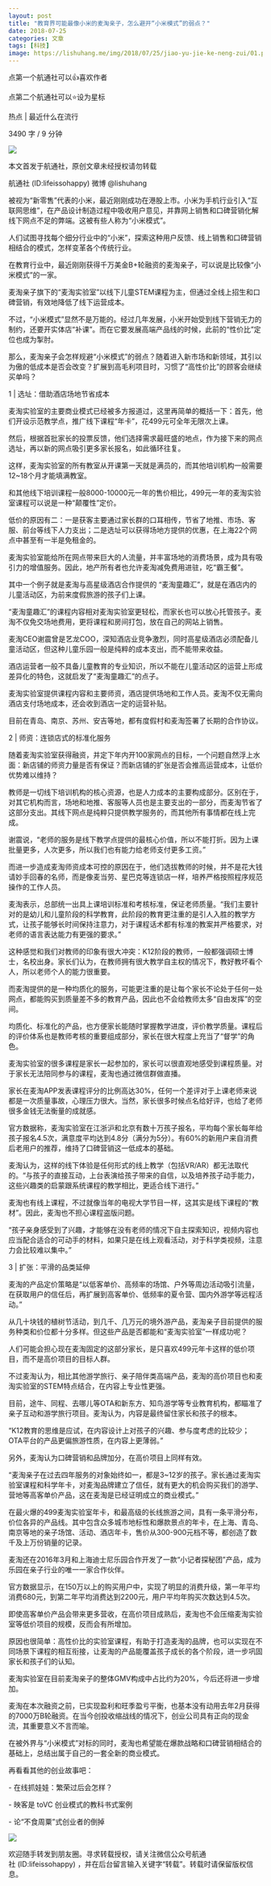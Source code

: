 ```yaml
---
layout: post
title: "教育界可能最像小米的麦淘亲子，怎么避开“小米模式”的弱点？"
date: 2018-07-25
categories: 文章
tags: [科技]
image: https://lishuhang.me/img/2018/07/25/jiao-yu-jie-ke-neng-zui/01.png
---
```


点第一个航通社可以👍喜欢作者

点第二个航通社可以⭐设为星标

热点 | 最近什么在流行

3490 字 / 9 分钟

![](https://mmbiz.qpic.cn/mmbiz_jpg/AdRKyBVLoHJXlstwT0yI2fflg1WHPJkSL5BZfpcbTunIl2eL1wjc5htF3jicKHOrLDO92xjVic4jk1BaGFSQQiakA/640?wx_fmt=jpeg)

本文首发于航通社，原创文章未经授权请勿转载

航通社 (ID:lifeissohappy) 微博 @lishuhang

被视为“新零售”代表的小米，最近刚刚成功在港股上市。小米为手机行业引入“互联网思维”，在产品设计制造过程中吸收用户意见，并靠网上销售和口碑营销化解线下网点不足的弊端。这被有些人称为“小米模式”。

人们试图寻找每个细分行业中的“小米”，探索这种用户反馈、线上销售和口碑营销相结合的模式，怎样变革各个传统行业。

在教育行业中，最近刚刚获得千万美金B+轮融资的麦淘亲子，可以说是比较像“小米模式”的一家。

麦淘亲子旗下的“麦淘实验室”以线下儿童STEM课程为主，但通过全线上招生和口碑营销，有效地降低了线下运营成本。

不过，“小米模式”显然不是万能的。经过几年发展，小米开始受到线下营销无力的制约，还要开实体店“补课”。而在它要发展高端产品线的时候，此前的“性价比”定位也成为掣肘。

那么，麦淘亲子会怎样规避“小米模式”的弱点？随着进入新市场和新领域，其引以为傲的低成本是否会改变？扩展到高毛利项目时，习惯了“高性价比”的顾客会继续买单吗？

1 | 选址：借助酒店场地节省成本

麦淘实验室的主要商业模式已经被多方报道过，这里再简单的概括一下：首先，他们开设示范教学点，推广线下课程“年卡”，花499元可全年无限次上课。

然后，根据首批家长的投票反馈，他们选择需求最旺盛的地点，作为接下来的网点选址，再以新的网点吸引更多家长报名，如此循环往复。

这样，麦淘实验室的所有教室从开课第一天就是满员的，而其他培训机构一般需要12~18个月才能填满教室。

和其他线下培训课程一般8000-10000元一年的售价相比，499元一年的麦淘实验室课程可以说是一种“颠覆性”定价。

低价的原因有二：一是获客主要通过家长群的口耳相传，节省了地推、市场、客服、前台等线下人力支出；二是选址可以获得场地方提供的优惠，在上海22个网点中甚至有一半是免租金的。

麦淘实验室能给所在网点带来巨大的人流量，并丰富场地的消费场景，成为具有吸引力的增值服务。因此，地产所有者也允许麦淘减免费用进驻，吃“霸王餐”。

其中一个例子就是麦淘与高星级酒店合作提供的 “麦淘童趣汇”，就是在酒店内的儿童活动区，为前来度假旅游的孩子们上课。

“麦淘童趣汇”的课程内容相对麦淘实验室更轻松，而家长也可以放心托管孩子。麦淘不仅免交场地费用，更将课程和房间打包，放在自己的网站上销售。

麦淘CEO谢震曾是艺龙COO，深知酒店业竞争激烈，同时高星级酒店必须配备儿童活动区，但这种儿童乐园一般是纯粹的成本支出，而不能带来收益。

酒店运营者一般不具备儿童教育的专业知识，所以不能在儿童活动区的运营上形成差异化的特色，这就启发了“麦淘童趣汇”的点子。

麦淘实验室提供课程内容和主要师资，酒店提供场地和工作人员。麦淘不仅无需向酒店支付场地成本，还会收到酒店一定的运营补贴。

目前在青岛、南京、苏州、安吉等地，都有度假村和麦淘签署了长期的合作协议。

2 | 师资：连锁店式的标准化服务

随着麦淘实验室获得融资，并定下年内开100家网点的目标，一个问题自然浮上水面：新店铺的师资力量是否有保证？而新店铺的扩张是否会推高运营成本，让低价优势难以维持？

教师是一切线下培训机构的核心资源，也是人力成本的主要构成部分。区别在于，对其它机构而言，场地和地推、客服等人员也是主要支出的一部分，而麦淘节省了这部分支出。其线下网点是纯粹只提供教学服务的，而其他所有事情都在线上完成。

谢震说，“老师的服务是线下教学点提供的最核心价值，所以不能打折。因为上课批量更多，人次更多，所以我们也有能力给老师支付更多工资。”

而进一步造成麦淘师资成本可控的原因在于，他们选拔教师的时候，并不是花大钱请妙手回春的名师，而是像麦当劳、星巴克等连锁店一样，培养严格按照程序规范操作的工作人员。

麦淘表示，总部统一出具上课培训标准和考核标准，保证老师质量。“我们主要针对的是幼儿和儿童阶段的科学教育，此阶段的教育更注重的是引人入胜的教学方式，让孩子能够长时间保持注意力，对于课程话术都有标准的教案并严格要求，对老师的语言表达能力有更强的要求。”

这种感觉和我们对教师的印象有很大冲突：K12阶段的教师，一般都强调硕士博士，名校出身。家长们认为，在教师拥有很大教学自主权的情况下，教好教坏看个人，所以老师个人的能力很重要。

而麦淘提供的是一种均质化的服务，可能更注重的是让每个家长不论处于任何一处网点，都能购买到质量差不多的教育产品，因此也不会给教师太多“自由发挥”的空间。

均质化、标准化的产品，也方便家长能随时掌握教学进度，评价教学质量。课程后的评价体系也是教师考核的重要组成部分，家长在很大程度上充当了“督学”的角色。

麦淘实验室的很多课程是家长一起参加的，家长可以很直观地感受到课程质量。对于家长无法陪同参与的课程，麦淘也通过微信群做直播。

家长在麦淘APP发表课程评分的比例高达30%，任何一个差评对于上课老师来说都是一次质量事故，心理压力很大。当然，家长很多时候点名给好评，也给了老师很多金钱无法衡量的成就感。

官方数据称，麦淘实验室在江浙沪和北京有数十万孩子报名，平均每个家长每年给孩子报名4.5次，满意度平均达到4.8分（满分为5分）。有60%的新用户来自消费后老用户的推荐，维持了口碑营销这一低成本的基础。

麦淘认为，这样的线下体验是任何形式的线上教学（包括VR/AR）都无法取代的。“与孩子的直接互动，上台表演给孩子带来的自信，以及培养孩子动手能力，这些兴趣类的启蒙跟系统课程的教学相比，更适合线下进行。”

麦淘也有线上课程，不过就像当年的电视大学节目一样，这其实是线下课程的“教材”。因此，麦淘也不担心课程盗版问题。

“孩子亲身感受到了兴趣，才能够在没有老师的情况下自主探索知识，视频内容也应当配合适合的可动手的材料，如果只是在线上观看活动，对于科学类视频，注意力会比较难以集中。”

3 | 扩张：平滑的品类延伸

麦淘的产品定价策略是“以低客单价、高频率的场馆、户外等周边活动吸引流量，在获取用户的信任后，再扩展到高客单价、低频率的夏令营、国内外游学等远程活动。”

从几十块钱的植树节活动，到几千、几万元的境外游产品，麦淘亲子目前提供的服务种类和价位都十分多样。但这些产品是否都能和“麦淘实验室”一样成功呢？

人们可能会担心现在麦淘固定的这部分家长，是只喜欢499元年卡这样的低价项目，而不是高价项目的目标人群。

不过麦淘认为，相比其他游学旅行、亲子陪伴类高端产品，麦淘的高价项目也和麦淘实验室的STEM特点结合，在内容上专业性更强。

目前，途牛、同程、去哪儿等OTA和新东方、知鸟游学等专业教育机构，都瞄准了亲子互动和游学旅行项目。麦淘认为，内容是最终留住家长和孩子的根本。

“K12教育的思维是应试，在内容设计上对孩子的兴趣、参与度考虑的比较少；OTA平台的产品更偏旅游性质，在内容上更薄弱。”

另外，麦淘认为口碑营销和品牌加分，在高价项目上同样有效。

“麦淘亲子在过去四年服务的对象始终如一，都是3~12岁的孩子。家长通过麦淘实验室课程和科学年卡，对麦淘品牌建立了信任，就有更大的机会购买我们的游学、营地等高客单价产品，这在麦淘是已经证明成立的商业模式。”

在最火爆的499麦淘实验室年卡，和最高级的长线旅游之间，具有一条平滑分布，价位各异的产品线。其中包含众多城市地标性和爆款景点的年卡，在上海、青岛、南京等地的亲子场馆、活动、酒店年卡，售价从300-900元档不等，都创造了数千及上万份销量的记录。

麦淘还在2016年3月和上海迪士尼乐园合作开发了一款“小记者探秘团”产品，成为乐园在亲子行业的唯一一家合作伙伴。

官方数据显示，在150万以上的购买用户中，实现了明显的消费升级，第一年平均消费680元，到第二年平均消费达到2200元，用户平均年购买次数达到4.5次。

即使高客单价产品会带来更多营收，在高价项目成熟后，麦淘也不会压缩麦淘实验室等低价项目的规模，反而会有所增加。

原因也很简单：高性价比的实验室课程，有助于打造麦淘的品牌，也可以实现在不同场景下课程的相互衔接，让麦淘的产品能覆盖孩子成长的各个阶段，进一步巩固家长和孩子们的认知。

麦淘实验室在目前麦淘亲子的整体GMV构成中占比约为20%，今后还将进一步增加。

麦淘在本次融资之前，已实现盈利和旺季盈亏平衡，也基本没有动用去年2月获得的7000万B轮融资。在当今创投收缩战线的情况下，创业公司具有正向的现金流，其重要意义不言而喻。

在被外界与“小米模式”对标的同时，麦淘也希望能在爆款战略和口碑营销相结合的基础上，总结出属于自己的一套全新的商业模式。

再看看其他的创业故事吧：

- 在线抓娃娃：繁荣过后会怎样？

- 映客是 toVC 创业模式的教科书式案例

- 论“不食周粟”式创业者的倒掉

![](https://lishuhang.me/img/2018/07/25/jiao-yu-jie-ke-neng-zui/01.png)

欢迎随手转发到朋友圈。寻求转载授权，请关注微信公众号航通社 (ID:lifeissohappy) ，并在后台留言输入关键字“转载”。转载时请保留版权信息。